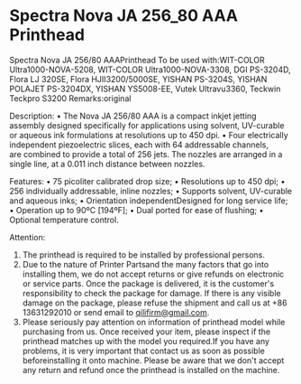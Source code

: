 # Spectra Nova JA 256_80 AAA Printhead

Spectra Nova JA 256/80 AAAPrinthead
To be used with:WIT-COLOR Ultra1000-NOVA-5208, WIT-COLOR Ultra1000-NOVA-3308, DGI PS-3204D, Flora LJ 320SE, Flora HJII3200/5000SE, YISHAN PS-3204S, YISHAN POLAJET PS-3204DX, YISHAN YS5008-EE, Vutek Ultravu3360, Teckwin Teckpro S3200
Remarks:original

Description:
• The Nova JA 256/80 AAA is a compact inkjet jetting assembly designed specifically for applications using solvent, UV-curable or aqueous ink formulations at resolutions up to 450 dpi.
• Four electrically independent piezoelectric slices, each with 64 addressable channels, are combined to provide a total of 256 jets. The nozzles are arranged in a single line, at a 0.011 inch distance between nozzles.

Features:
• 75 picoliter calibrated drop size;
• Resolutions up to 450 dpi;
• 256 individually addressable, inline nozzles;
• Supports solvent, UV-curable and aqueous inks;
• Orientation independentDesigned for long service life;
• Operation up to 90ºC [194ºF];
• Dual ported for ease of flushing;
• Optional temperature control.

Attention:
1. The printhead is required to be installed by professional persons.
2. Due to the nature of Printer Partsand the many factors that go into installing them, we do not accept returns or give refunds on electronic or service parts. Once the package is delivered, it is the customer's responsibility to check the package for damage. If there is any visible damage on the package, please refuse the shipment and call us at +86 13631292010 or send email to qilifirm@gmail.com.
3. Please seriously pay attention on information of printhead model while purchasing from us. Once received your item, please inspect if the printhead matches up with the model you required.If you have any problems, it is very important that contact us as soon as possible beforeinstalling it onto machine. Please be aware that we don't accept any return and refund once the printhead is installed on the machine.




